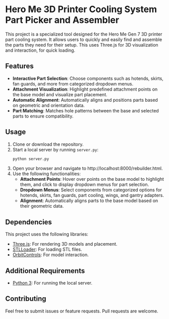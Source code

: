 # Hero Me 3D Printer Cooling System Part Picker and Assembler

This project is a specialized tool designed for the Hero Me Gen 7 3D printer part cooling system. It allows users to quickly and easily find and assemble the parts they need for their setup. This uses Three.js for 3D visualization and interaction, for quick loading.

## Features

- **Interactive Part Selection**: Choose components such as hotends, skirts, fan guards, and more from categorized dropdown menus.
- **Attachment Visualization**: Highlight predefined attachment points on the base model and visualize part placement.
- **Automatic Alignment**: Automatically aligns and positions parts based on geometric and orientation data.
- **Part Matching**: Matches hole patterns between the base and selected parts to ensure compatibility.

## Usage

1. Clone or download the repository.
2. Start a local server by running `server.py`:
   ```bash
   python server.py
   ```
3. Open your browser and navigate to http://localhost:8000/rebuilder.html.
4. Use the following functionalities:
    - **Attachment Points**: Hover over points on the base model to highlight them, and click to display dropdown menus for part selection.
    - **Dropdown Menus**: Select components from categorized options for hotends, skirts, fan guards, part cooling, wings, and gantry adapters.
    - **Alignment**: Automatically aligns parts to the base model based on their geometric data.

## Dependencies

This project uses the following libraries:
- [Three.js](https://threejs.org/): For rendering 3D models and placement.
- [STLLoader](https://threejs.org/docs/#examples/en/loaders/STLLoader): For loading STL files.
- [OrbitControls](https://threejs.org/docs/#examples/en/controls/OrbitControls): For model interaction.

## Additional Requirements

- [Python 3](https://www.python.org/downloads/): For running the local server.

## Contributing

Feel free to submit issues or feature requests. Pull requests are welcome.
